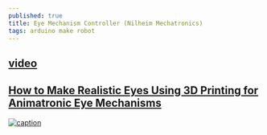 ```yaml
---
published: true
title: Eye Mechanism Controller (Nilheim Mechatronics)
tags: arduino make robot
---
```

## [video](https://www.youtube.com/watch?v=qd465T2zMNw)

## [How to Make Realistic Eyes Using 3D Printing for Animatronic Eye Mechanisms](https://www.youtube.com/watch?v=RqZRKUbA_p0)

[![caption](https://img.youtube.com/vi/RqZRKUbA_p0/0.jpg)](https://www.youtube.com/watch?v=RqZRKUbA_p0)
